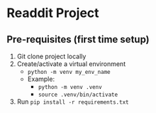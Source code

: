 # Readdit Project

## Pre-requisites (first time setup)
1. Git clone project locally  
2. Create/activate a virtual environment  
    * `python -m venv my_env_name`
    * Example:
        * `python -m venv .venv`
        * `source .venv/bin/activate`
3. Run `pip install -r requirements.txt`
